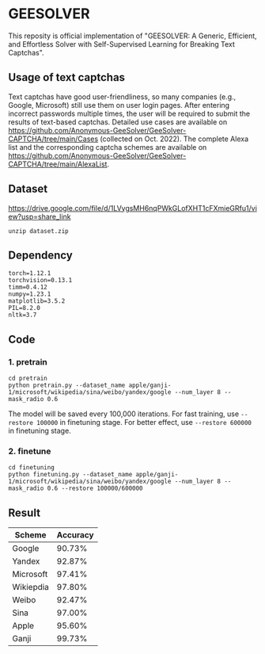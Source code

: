# GEESOLVER

This reposity is official implementation of "GEESOLVER: A Generic, Efficient, and Effortless Solver with Self-Supervised Learning for Breaking Text Captchas".

## Usage of text captchas

Text captchas have good user-friendliness, so many companies (e.g., Google, Microsoft) still use them on user login pages. After entering incorrect passwords multiple times, the user will be required to submit the results of text-based captchas. Detailed use cases are available on https://github.com/Anonymous-GeeSolver/GeeSolver-CAPTCHA/tree/main/Cases (collected on Oct. 2022). The complete Alexa list and the corresponding captcha schemes are available on https://github.com/Anonymous-GeeSolver/GeeSolver-CAPTCHA/tree/main/AlexaList.

## Dataset
https://drive.google.com/file/d/1LVygsMH6nqPWkGLofXHT1cFXmieGRfu1/view?usp=share_link
```
unzip dataset.zip
```

## Dependency

```
torch=1.12.1
torchvision=0.13.1
timm=0.4.12
numpy=1.23.1
matplotlib=3.5.2
PIL=8.2.0
nltk=3.7
```

## Code

### 1. pretrain
```
cd pretrain
python pretrain.py --dataset_name apple/ganji-1/microsoft/wikipedia/sina/weibo/yandex/google --num_layer 8 --mask_radio 0.6
```
The model will be saved every 100,000 iterations. For fast training, use `--restore 100000` in finetuning stage. For better effect, use `--restore 600000` in finetuning stage.

### 2. finetune
```
cd finetuning
python finetuning.py --dataset_name apple/ganji-1/microsoft/wikipedia/sina/weibo/yandex/google --num_layer 8 --mask_radio 0.6 --restore 100000/600000
```

## Result


| Scheme      | Accuracy     |
| ----------- | ------------ |
| Google      | 90.73%       |
| Yandex      | 92.87%       |
| Microsoft   | 97.41%       |
| Wikiepdia   | 97.80%       |
| Weibo       | 92.47%       |
| Sina        | 97.00%       |
| Apple       | 95.60%       |
| Ganji       | 99.73%       |
